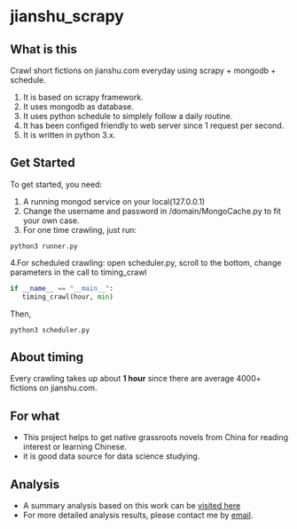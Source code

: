 # jianshu_scrapy

## What is this
Crawl short fictions on jianshu.com everyday using scrapy + mongodb + schedule.
 1. It is based on scrapy framework.
 2. It uses mongodb as database.
 3. It uses python schedule to simplely follow a daily routine.
 4. It has been configed friendly to web server since 1 request per second.
 5. It is written in python 3.x.

## Get Started
 To get started, you need:
 1. A running mongod service on your local(127.0.0.1)
 2. Change the username and password in /domain/MongoCache.py to fit your own case.
 3. For one time crawling, just run: 
  ```shell
  python3 runner.py
  ```
 4.For scheduled crawling:
  open scheduler.py, scroll to the bottom, change parameters in the call to timing_crawl
  ```python
  if __name__ == "__main__":
     timing_crawl(hour, min)
  ```
  Then,
  ```shell
  python3 scheduler.py
  ```

## About timing
Every crawling takes up about **1 hour** since there are average 4000+ fictions on jianshu.com.

## For what
 - This project helps to get native grassroots novels from China for reading interest or learning Chinese.
 - it is good data source for data science studying.
 
## Analysis
 - A summary analysis based on this work can be [visited here](https://kownse.github.io/jianshurank.html)
 - For more detailed analysis results, please contact me by [email](mailto:kownse@gmail.com).

